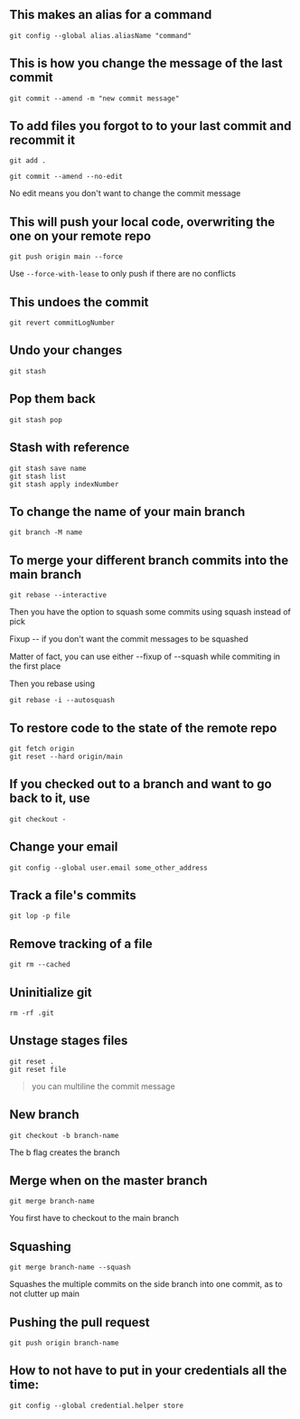 ## This makes an alias for a command

```
git config --global alias.aliasName "command"
```

## This is how you change the message of the last commit

```
git commit --amend -m "new commit message"
```

## To add files you forgot to to your last commit and recommit it

```
git add .
```

```
git commit --amend --no-edit
```

No edit means you don't want to change the commit message

## This will push your local code, overwriting the one on your remote repo

```
git push origin main --force
```

Use `--force-with-lease` to only push if there are no conflicts

## This undoes the commit

```
git revert commitLogNumber
```

## Undo your changes

```
git stash
```

## Pop them back

```
git stash pop
```

## Stash with reference

```
git stash save name
git stash list
git stash apply indexNumber
```

## To change the name of your main branch

```
git branch -M name
```

## To merge your different branch commits into the main branch

```
git rebase --interactive
```

Then you have the option to squash some commits using squash instead of pick

Fixup -- if you don't want the commit messages to be squashed

Matter of fact, you can use either --fixup of --squash while commiting in the first place

Then you rebase using

```
git rebase -i --autosquash
```

## To restore code to the state of the remote repo

```
git fetch origin
git reset --hard origin/main
```

## If you checked out to a branch and want to go back to it, use

```
git checkout -
```

## Change your email

```
git config --global user.email some_other_address
```

## Track a file's commits

```
git lop -p file
```

## Remove tracking of a file

```
git rm --cached
```

## Uninitialize git

```
rm -rf .git
```

## Unstage stages files

```
git reset .
git reset file
```

> you can multiline the commit message

## New branch

```
git checkout -b branch-name
```

The b flag creates the branch

## Merge when on the master branch

```
git merge branch-name
```

You first have to checkout to the main branch

## Squashing

```
git merge branch-name --squash
```

Squashes the multiple commits on the side branch into one commit, as to not clutter up main

## Pushing the pull request

```
git push origin branch-name
```

## How to not have to put in your credentials all the time:

```
git config --global credential.helper store
```